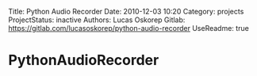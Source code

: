 Title: Python Audio Recorder
Date: 2010-12-03 10:20
Category: projects
ProjectStatus: inactive
Authors: Lucas Oskorep
Gitlab: https://gitlab.com/lucasoskorep/python-audio-recorder
UseReadme: true

[//]: # (anchor)
# PythonAudioRecorder


